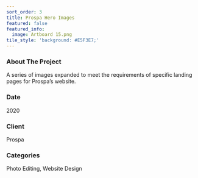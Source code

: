 ```yaml
---
sort_order: 3 
title: Prospa Hero Images
featured: false
featured_info:
  image: Artboard 15.png
tile_style: 'background: #E5F3E7;'
---
```



<h3>About The Project</h3> 

A series of images expanded to meet the requirements of specific landing pages for Prospa’s website. 

<h3>Date</h3>
2020

<h3>Client</h3>
Prospa

<h3>Categories</h3>
Photo Editing, Website Design